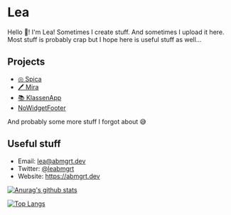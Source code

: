 # Lea

Hello 👋! I'm Lea! Sometimes I create stuff. And sometimes I upload it here. Most stuff is probably crap but I hope here is useful stuff as well...

## Projects

- [◎ Spica](https://spica.li)
- [🖊 Mira](https://mira.fliney.eu)
- [📚 KlassenApp](https://klassenappd.de)
- [NoWidgetFooter](https://github.com/leabmgrt/NoWidgetFooter)

And probably some more stuff I forgot about 😅

## Useful stuff

- Email: lea@abmgrt.dev
- Twitter: [@leabmgrt](https://twitter.com/leabmgrt)
- Website: https://abmgrt.dev

[![Anurag's github stats](https://github-readme-stats.vercel.app/api?username=leabmgrt)](https://github.com/anuraghazra/github-readme-stats)

[![Top Langs](https://github-readme-stats.vercel.app/api/top-langs/?username=leabmgrt&layout=compact)](https://github.com/anuraghazra/github-readme-stats)


